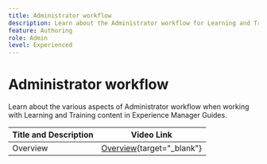 ```yaml
---
title: Administrator workflow
description: Learn about the Administrator workflow for Learning and Training content in Experience Manager Guides.  
feature: Authoring 
role: Admin
level: Experienced
---
```

# Administrator workflow

Learn about the various aspects of Administrator workflow when working with Learning and Training content in Experience Manager Guides.


|Title and Description| Video Link|
|----|-----|
|Overview|[Overview](https://video.tv.adobe.com/v/3414140/translation-aem-guides?quality=12&learn=on){target="_blank"}|


    
